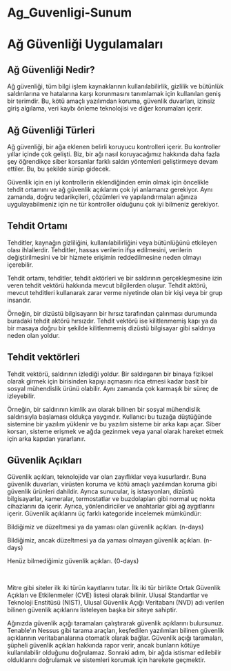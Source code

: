 # Ag_Guvenligi-Sunum



# Ağ Güvenliği Uygulamaları

## Ağ Güvenliği Nedir?

Ağ güvenliği, tüm bilgi işlem kaynaklarının kullanılabilirlik, gizlilik ve bütünlük saldırılarına ve hatalarına karşı korunmasını tanımlamak için kullanılan geniş bir terimdir. Bu, kötü amaçlı yazılımdan koruma, güvenlik duvarları, izinsiz giriş algılama, veri kaybı önleme teknolojisi ve diğer korumaları içerir.

## Ağ Güvenliği Türleri

Ağ güvenliği, bir ağa eklenen belirli koruyucu kontrolleri içerir. Bu kontroller yıllar içinde çok gelişti. Biz, bir ağı nasıl koruyacağımız hakkında daha fazla şey öğrendikçe siber korsanlar farklı saldırı yöntemleri geliştirmeye devam ettiler. Bu, bu şekilde sürüp gidecek.

Güvenlik için en iyi kontrollerin eklendiğinden emin olmak için öncelikle tehdit ortamını ve ağ güvenlik açıklarını çok iyi anlamanız gerekiyor. Aynı zamanda, doğru tedarikçileri, çözümleri ve yapılandırmaları ağınıza uygulayabilmeniz için ne tür kontroller olduğunu çok iyi bilmeniz gerekiyor.

## Tehdit Ortamı

Tehditler, kaynağın gizliliğini, kullanılabilirliğini veya bütünlüğünü etkileyen olası ihlallerdir. Tehditler, hassas verilerin ifşa edilmesini, verilerin değiştirilmesini ve bir hizmete erişimin reddedilmesine neden olmayı içerebilir.

Tehdit ortamı, tehditler, tehdit aktörleri ve bir saldırının gerçekleşmesine izin veren tehdit vektörü hakkında mevcut bilgilerden oluşur. Tehdit aktörü, mevcut tehditleri kullanarak zarar verme niyetinde olan bir kişi veya bir grup insandır.

Örneğin, bir dizüstü bilgisayarın bir hırsız tarafından çalınması durumunda buradaki tehdit aktörü hırsızdır. Tehdit vektörü ise kilitlenmemiş kapı ya da bir masaya doğru bir şekilde kilitlenmemiş dizüstü bilgisayar gibi saldırıya neden olan yoldur.


## Tehdit vektörleri

 Tehdit vektörü, saldırının izlediği yoldur. Bir saldırganın bir binaya fiziksel olarak girmek için birisinden kapıyı açmasını rica etmesi kadar basit bir sosyal mühendislik ürünü olabilir. Aynı zamanda çok karmaşık bir süreç de izleyebilir.​

Örneğin, bir saldırının kimlik avı olarak bilinen bir sosyal mühendislik saldırısıyla başlaması oldukça yaygındır. Kullanıcı bu tuzağa düştüğünde sistemine bir yazılım yüklenir ve bu yazılım sisteme bir arka kapı açar. Siber korsan, sisteme erişmek ve ağda gezinmek veya yanal olarak hareket etmek için arka kapıdan yararlanır.​

## Güvenlik Açıkları​

Güvenlik açıkları, teknolojide var olan zayıflıklar veya kusurlardır. Buna güvenlik duvarları, virüsten koruma ve kötü amaçlı yazılımdan koruma gibi güvenlik ürünleri dahildir. Ayrıca sunucular, iş istasyonları, dizüstü bilgisayarlar, kameralar, termostatlar ve buzdolapları gibi normal uç nokta cihazlarını da içerir. Ayrıca, yönlendiriciler ve anahtarlar gibi ağ aygıtlarını içerir. Güvenlik açıklarını üç farklı kategoride incelemek mümkündür:​

Bildiğimiz ve düzeltmesi ya da yaması olan güvenlik açıkları. (n-days)​

Bildiğimiz, ancak düzeltmesi ya da yaması olmayan güvenlik açıkları. (n-days)​

Henüz bilmediğimiz güvenlik açıkları. (0-days)​

​

Mitre gibi siteler ilk iki türün kayıtlarını tutar. İlk iki tür birlikte Ortak Güvenlik Açıkları ve Etkilenmeler (CVE) listesi olarak bilinir. Ulusal Standartlar ve Teknoloji Enstitüsü (NIST), Ulusal Güvenlik Açığı Veritabanı (NVD) adı verilen bilinen güvenlik açıklarını listeleyen başka bir siteye sahiptir.​

Ağınızda güvenlik açığı taramaları çalıştırarak güvenlik açıklarını bulursunuz. Tenable’ın Nessus gibi tarama araçları, keşfedilen yazılımları bilinen güvenlik açıklarının veritabanalarına otomatik olarak bağlar. Güvenlik açığı taramaları, şüpheli güvenlik açıkları hakkında rapor verir, ancak bunların kötüye kullanılabilir olduğunu doğrulamaz. Sonraki adım, bir ağda istismar edilebilir olduklarını doğrulamak ve sistemleri korumak için harekete geçmektir.​

##



